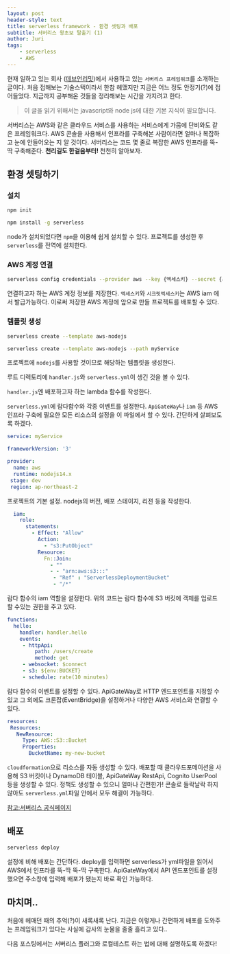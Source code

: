 ```yaml
---
layout: post
header-style: text
title: serverless framework - 환경 셋팅과 배포
subtitle: 서버리스 왕초보 탈출기 (1) 
author: Juri
tags:
    - serverless
    - AWS
---
```


현재 일하고 있는 회사 ([데브언리밋](www.devunlimit.com))에서 사용하고 있는 `서버리스 프레임워크`를 소개하는 글이다. 처음 접해보는 기술스택이라서 한참 헤맸지만 지금은 어느 정도 안정기(?)에 접어들었다. 지금까지 공부해온 것들을 정리해보는 시간을 가지려고 한다.

> 이 글을 읽기 위해서는 javascript와 node js에 대한 기본 지식이 필요합니다.

서버리스는 AWS와 같은 클라우드 서비스를 사용하는 서비스에게 가뭄에 단비와도 같은 프레임워크다. AWS 콘솔을 사용해서 인프라를 구축해본 사람이라면 얼마나 복잡하고 눈에 안들어오는 지 알 것이다. 서버리스는 코드 몇 줄로 복잡한 AWS 인프라를 뚝-딱 구축해준다. **천리길도 한걸음부터!** 천천히 알아보자.

환경 셋팅하기
----

### 설치

```bash
npm init

npm install -g serverless
```

node가 설치되었다면 `npm`을 이용해 쉽게 설치할 수 있다. 프로젝트를 생성한 후 `serverless`를 전역에 설치한다. 

### AWS 계정 연결

```bash
serverless config credentials --provider aws --key {엑세스키} --secret {시크릿엑세스키}
```

연결하고자 하는 AWS 계정 정보를 저장한다. `엑세스키`와 `시크릿엑세스키`는 AWS iam 에서 발급가능하다. 이로써 저장한 AWS 계정에 앞으로 만들 프로젝트를 배포할 수 있다. 

### 템플릿 생성

```bash
serverless create --template aws-nodejs

serverless create --template aws-nodejs --path myService
```

프로젝트에 `nodejs`를 사용할 것이므로 해당하는 템플릿을 생성한다. 


루트 디렉토리에 `handler.js`와 `serverless.yml`이 생긴 것을 볼 수 있다. 

`handler.js`엔 배포하고자 하는 lambda 함수를 작성한다.

`serverless.yml`에 람다함수와 각종 이벤트를 설정한다. `ApiGateWay`나 `iam` 등 AWS 인프라 구축에 필요한 모든 리소스의 설정을 이 파일에서 할 수 있다. 간단하게 살펴보도록 하겠다.

```yml
service: myService

frameworkVersion: '3'

provider:
  name: aws
  runtime: nodejs14.x
 stage: dev
 region: ap-northeast-2
```

프로젝트의 기본 설정. nodejs의 버전, 배포 스테이지, 리젼 등을 작성한다.

```yml
  iam:
    role:
      statements:
        - Effect: "Allow"
          Action:
            - "s3:PutObject"
          Resource:
            Fn::Join:
              - ""
              - - "arn:aws:s3:::"
               - "Ref" : "ServerlessDeploymentBucket"
               - "/*"
```
람다 함수의 iam 역할을 설정한다. 위의 코드는 람다 함수에 S3 버킷에 객체를 업로드할 수있는 권한을 주고 있다.

```yml
functions:
  hello:
    handler: handler.hello
    events:
     - httpApi:
         path: /users/create
         method: get
     - websocket: $connect
     - s3: ${env:BUCKET}
     - schedule: rate(10 minutes)
```

람다 함수의 이벤트를 설정할 수 있다. ApiGateWay로 HTTP 엔드포인트를 지정할 수 있고 그 외에도 크론잡(EventBridge)을 설정하거나 다양한 AWS 서비스와 연결할 수 있다.

```yml
resources:
 Resources:
   NewResource:
     Type: AWS::S3::Bucket
     Properties:
       BucketName: my-new-bucket
```
`cloudformation`으로 리소스를 자동 생성할 수 있다. 배포할 때 클라우드포메이션을 사용해 S3 버킷이나 DynamoDB 테이블, ApiGateWay RestApi, Cognito UserPool 등을 생성할 수 있다. 정책도 생성할 수 있으니 얼마나 간편한가! 콘솔로 들락날락 하지 않아도 `serverless.yml`파일 안에서 모두 해결이 가능하다.

[참고:서버리스 공식페이지](serverless.com/framework/docs/provider/aws/guide/serverless.yml)

배포
-----

```bash
serverless deploy
```

설정에 비해 배포는 간단하다. deploy를 입력하면 serverless가 yml파일을 읽어서 AWS에서 인프라를 뚝-딱 뚝-딱 구축한다. ApiGateWay에서 API 엔드포인트를 설정했으면 주소창에 입력해 배포가 됐는지 바로 확인 가능하다.


마치며..
-----

처음에 헤매던 때의 추억(?)이 새록새록 난다. 지금은 이렇게나 간편하게 배포를 도와주는 프레임워크가 있다는 사실에 감사의 눈물을 줄줄 흘리고 있다.. 

다음 포스팅에서는 서버리스 플러그와 로컬테스트 하는 법에 대해 설명하도록 하겠다! 